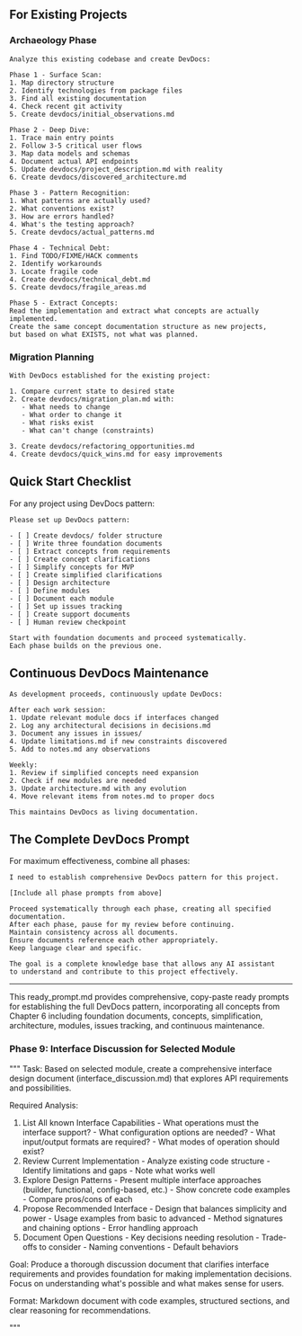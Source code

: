 

## For Existing Projects

### Archaeology Phase

```
Analyze this existing codebase and create DevDocs:

Phase 1 - Surface Scan:
1. Map directory structure
2. Identify technologies from package files
3. Find all existing documentation
4. Check recent git activity
5. Create devdocs/initial_observations.md

Phase 2 - Deep Dive:
1. Trace main entry points
2. Follow 3-5 critical user flows
3. Map data models and schemas
4. Document actual API endpoints
5. Update devdocs/project_description.md with reality
6. Create devdocs/discovered_architecture.md

Phase 3 - Pattern Recognition:
1. What patterns are actually used?
2. What conventions exist?
3. How are errors handled?
4. What's the testing approach?
5. Create devdocs/actual_patterns.md

Phase 4 - Technical Debt:
1. Find TODO/FIXME/HACK comments
2. Identify workarounds
3. Locate fragile code
4. Create devdocs/technical_debt.md
5. Create devdocs/fragile_areas.md

Phase 5 - Extract Concepts:
Read the implementation and extract what concepts are actually implemented.
Create the same concept documentation structure as new projects,
but based on what EXISTS, not what was planned.
```

### Migration Planning

```
With DevDocs established for the existing project:

1. Compare current state to desired state
2. Create devdocs/migration_plan.md with:
   - What needs to change
   - What order to change it
   - What risks exist
   - What can't change (constraints)

3. Create devdocs/refactoring_opportunities.md
4. Create devdocs/quick_wins.md for easy improvements
```

## Quick Start Checklist

For any project using DevDocs pattern:

```
Please set up DevDocs pattern:

- [ ] Create devdocs/ folder structure
- [ ] Write three foundation documents
- [ ] Extract concepts from requirements
- [ ] Create concept clarifications
- [ ] Simplify concepts for MVP
- [ ] Create simplified clarifications
- [ ] Design architecture
- [ ] Define modules
- [ ] Document each module
- [ ] Set up issues tracking
- [ ] Create support documents
- [ ] Human review checkpoint

Start with foundation documents and proceed systematically.
Each phase builds on the previous one.
```

## Continuous DevDocs Maintenance

```
As development proceeds, continuously update DevDocs:

After each work session:
1. Update relevant module docs if interfaces changed
2. Log any architectural decisions in decisions.md
3. Document any issues in issues/
4. Update limitations.md if new constraints discovered
5. Add to notes.md any observations

Weekly:
1. Review if simplified concepts need expansion
2. Check if new modules are needed
3. Update architecture.md with any evolution
4. Move relevant items from notes.md to proper docs

This maintains DevDocs as living documentation.
```

## The Complete DevDocs Prompt

For maximum effectiveness, combine all phases:

```
I need to establish comprehensive DevDocs pattern for this project.

[Include all phase prompts from above]

Proceed systematically through each phase, creating all specified documentation.
After each phase, pause for my review before continuing.
Maintain consistency across all documents.
Ensure documents reference each other appropriately.
Keep language clear and specific.

The goal is a complete knowledge base that allows any AI assistant
to understand and contribute to this project effectively.
```

---

This ready_prompt.md provides comprehensive, copy-paste ready prompts for establishing the full DevDocs pattern, incorporating all concepts from Chapter 6 including foundation documents, concepts, simplification, architecture, modules, issues tracking, and continuous maintenance.









### Phase 9: Interface Discussion for Selected Module 

"""
Task: Based on selected module, create a comprehensive interface design document (interface_discussion.md) that explores API requirements and
  possibilities.

  Required Analysis:

  1. List All known Interface Capabilities
    - What operations must the interface support?
    - What configuration options are needed?
    - What input/output formats are required?
    - What modes of operation should exist?
  2. Review Current Implementation
    - Analyze existing code structure
    - Identify limitations and gaps
    - Note what works well
  3. Explore Design Patterns
    - Present multiple interface approaches (builder, functional, config-based, etc.)
    - Show concrete code examples
    - Compare pros/cons of each
  4. Propose Recommended Interface
    - Design that balances simplicity and power
    - Usage examples from basic to advanced
    - Method signatures and chaining options
    - Error handling approach
  5. Document Open Questions
    - Key decisions needing resolution
    - Trade-offs to consider
    - Naming conventions
    - Default behaviors

  Goal: Produce a thorough discussion document that clarifies interface requirements and provides foundation for making implementation decisions. Focus on understanding what's possible and what makes sense for users.

  Format: Markdown document with code examples, structured sections, and clear reasoning for recommendations.

"""